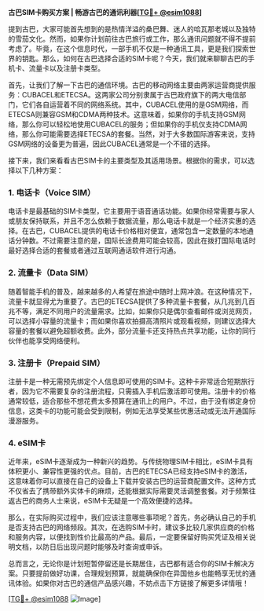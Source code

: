 **古巴SIM卡购买方案 | 畅游古巴的通讯利器[[TG💪+ @esim1088](https://t.me/s/esim1088)]**

提到古巴，大家可能首先想到的是热情洋溢的桑巴舞、迷人的哈瓦那老城以及独特的雪茄文化。然而，如果你计划前往古巴旅行或工作，那么通讯问题就不得不提前考虑了。毕竟，在这个信息时代，一部手机不仅是一种通讯工具，更是我们探索世界的钥匙。那么，如何在古巴选择合适的SIM卡呢？今天，我们就来聊聊古巴的手机卡、流量卡以及注册卡类型。

首先，让我们了解一下古巴的通信环境。古巴的移动网络主要由两家运营商提供服务：CUBACEL和ETECSA。这两家公司分别隶属于古巴政府旗下的两大电信部门，它们各自运营着不同的网络系统。其中，CUBACEL使用的是GSM网络，而ETECSA则兼容GSM和CDMA两种技术。这意味着，如果你的手机支持GSM网络，那么你可以轻松地使用CUBACEL的服务；但如果你的手机仅支持CDMA网络，那么你可能需要选择ETECSA的套餐。当然，对于大多数国际游客来说，支持GSM网络的设备更为普遍，因此CUBACEL通常是一个不错的选择。

接下来，我们来看看古巴SIM卡的主要类型及其适用场景。根据你的需求，可以选择以下几种方案：

### **1. 电话卡（Voice SIM）**
电话卡是最基础的SIM卡类型，它主要用于语音通话功能。如果你经常需要与家人或朋友保持联系，并且不怎么依赖于数据流量，那么电话卡就是一个经济实惠的选择。在古巴，CUBACEL提供的电话卡价格相对便宜，通常包含一定数量的本地通话分钟数。不过需要注意的是，国际长途费用可能会较高，因此在拨打国际电话时最好选择合适的套餐或者通过互联网通话软件进行沟通。

### **2. 流量卡（Data SIM）**
随着智能手机的普及，越来越多的人希望在旅途中随时上网冲浪。在这种情况下，流量卡就显得尤为重要了。古巴的ETECSA提供了多种流量卡套餐，从几兆到几百兆不等，满足不同用户的流量需求。比如，如果你只是偶尔查看邮件或浏览网页，可以选择小容量的流量卡；而如果你喜欢拍摄高清照片或观看视频，则建议选择大容量的套餐以避免超额收费。此外，部分流量卡还支持热点共享功能，让你的同行伙伴也能享受网络便利。

### **3. 注册卡（Prepaid SIM）**
注册卡是一种无需预先绑定个人信息即可使用的SIM卡。这种卡非常适合短期旅行者，因为它不需要复杂的注册流程，只需插入手机后激活即可使用。注册卡的价格通常较低，适合那些不想花费太多预算在通讯上的用户。不过，由于没有绑定身份信息，这类卡的功能可能会受到限制，例如无法享受某些优惠活动或无法开通国际漫游服务。

### **4. eSIM卡**
近年来，eSIM卡逐渐成为一种新兴的趋势。与传统物理SIM卡相比，eSIM卡具有体积更小、兼容性更强的优点。目前，古巴的ETECSA已经支持eSIM卡的激活，这意味着你可以直接在自己的设备上下载并安装古巴的运营商配置文件。这种方式不仅省去了携带额外实体卡的麻烦，还能根据实际需要灵活调整套餐。对于频繁往返古巴的商务人士来说，eSIM卡无疑是一个高效便捷的选择。

那么，在实际购买过程中，我们应该注意哪些事项呢？首先，务必确认自己的手机是否支持古巴的网络频段。其次，在选购SIM卡时，建议多比较几家供应商的价格和服务内容，以便找到性价比最高的产品。最后，一定要保留好购买凭证及相关说明文档，以防日后出现问题时能够及时查询或申诉。

总而言之，无论你是计划短暂停留还是长期居住，古巴都有适合你的SIM卡解决方案。只要提前做好功课，合理规划预算，就能确保你在异国他乡也能畅享无忧的通讯体验。如果你对古巴的通信产品感兴趣，不妨点击下方链接了解更多详情哦！

[[TG💪+ @esim1088](https://t.me/s/esim1088) ![Image](https://i.postimg.cc/4NQfJmqS/Snipaste-2025-05-13-00-14-12.png)]